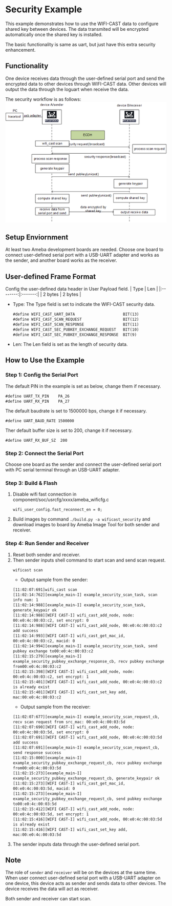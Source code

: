 # Security Example

This example demonstrates how to use the WIFI-CAST data to configure shared key between devices. The data transmited will be encrypted automatically once the shared key is installed.

The basic functionality is same as uart, but just have this extra security enhancement.

## Functionality

One device receives data through the user-defined serial port and send the encrypted data to other devices through WIFI-CAST data. Other devices will output the data through the loguart when receive the data.

The security workflow is as follows:
<img src="image.png">

## Setup Enviornment

At least two Ameba development boards are needed. Choose one board to connect user-defined serial port with a USB-UART adapter and works as the sender, and another board works as the receiver.

## User-defined Frame Format

Config the user-defined data header in User Payload field.
|   Type   |   Len   | 
|:--------:|:-------:|
|  2 bytes | 2 bytes |
* Type: The Type field is set to indicate the WIFI-CAST security data.
    ```
    #define WIFI_CAST_UART_DATA                     BIT(13)
    #define WIFI_CAST_SCAN_REQUEST                  BIT(12)
    #define WIFI_CAST_SCAN_RESPONSE                 BIT(11)
    #define WIFI_CAST_SEC_PUBKEY_EXCHANGE_REQUEST   BIT(10)
    #define WIFI_CAST_SEC_PUBKEY_EXCHANGE_RESPONSE  BIT(9)
    ```
* Len: The Len field is set as the length of security data.

## How to Use the Example

### Step 1: Config the Serial Port

The default PIN in the example is set as below, change them if necessary.
```
#define UART_TX_PIN    PA_26
#define UART_RX_PIN    PA_27
```
The default baudrate is set to 1500000 bps, change it if necessary.
```
#define UART_BAUD_RATE 1500000
```
Ther default buffer size is set to 200, change it if necessary.
```
#define UART_RX_BUF_SZ	200
```

### Step 2: Connect the Serial Port

Choose one board as the sender and connect the user-defined serial port with PC serial terminal through an USB-UART adapter.

### Step 3: Build & Flash

1. Disable wifi fast connection in component/soc/usrcfg/xxxx/ameba_wificfg.c
    ```
    wifi_user_config.fast_reconnect_en = 0;
    ```
2. Build images by command `./build.py -a wificast_security` and download images to board by Ameba Image Tool for both sender and receiver.

### Step 4: Run Sender and Receiver

1. Reset both sender and receiver.
2. Then sender inputs shell command to start scan and send scan request.
    ```
    wificast scan
    ```
    * Output sample from the sender:
    ```
    [11:02:07:691]wifi_cast scan
    [11:02:14:762][example_main-I] example_security_scan_task, scan info num: 1
    [11:02:14:988][example_main-I] example_security_scan_task, generate_keypair ok
    [11:02:14:988][WIFI CAST-I] wifi_cast_add_node, node: 00:e0:4c:00:03:c2, set encrypt: 0
    [11:02:14:988][WIFI CAST-I] wifi_cast_add_node, 00:e0:4c:00:03:c2 add success
    [11:02:14:993][WIFI CAST-I] wifi_cast_get_mac_id, 00:e0:4c:00:03:c2, macid: 0
    [11:02:14:994][example_main-I] example_security_scan_task, send pubkey exchange to00:e0:4c:00:03:c2
    [11:02:15:279][example_main-I] example_security_pubkey_exchange_response_cb, recv pubkey exchange from00:e0:4c:00:03:c2
    [11:02:15:398][WIFI CAST-I] wifi_cast_add_node, node: 00:e0:4c:00:03:c2, set encrypt: 1
    [11:02:15:401][WIFI CAST-I] wifi_cast_add_node, 00:e0:4c:00:03:c2 is already exist
    [11:02:15:401][WIFI CAST-I] wifi_cast_set_key add, mac:00:e0:4c:00:03:c2
    ```
    * Output sample from the receiver:
    ```
    [11:02:07:677][example_main-I] example_security_scan_request_cb, recv scan request from src_mac: 00:e0:4c:00:03:5d
    [11:02:07:690][WIFI CAST-I] wifi_cast_add_node, node: 00:e0:4c:00:03:5d, set encrypt: 0
    [11:02:07:691][WIFI CAST-I] wifi_cast_add_node, 00:e0:4c:00:03:5d add success
    [11:02:07:691][example_main-I] example_security_scan_request_cb, send response success
    [11:02:15:000][example_main-I] example_security_pubkey_exchange_request_cb, recv pubkey exchange from00:e0:4c:00:03:5d
    [11:02:15:273][example_main-I] example_security_pubkey_exchange_request_cb, generate_keypair ok
    [11:02:15:273][WIFI CAST-I] wifi_cast_get_mac_id, 00:e0:4c:00:03:5d, macid: 0
    [11:02:15:273][example_main-I] example_security_pubkey_exchange_request_cb, send pubkey exchange to00:e0:4c:00:03:5d
    [11:02:15:412][WIFI CAST-I] wifi_cast_add_node, node: 00:e0:4c:00:03:5d, set encrypt: 1
    [11:02:15:416][WIFI CAST-I] wifi_cast_add_node, 00:e0:4c:00:03:5d is already exist
    [11:02:15:416][WIFI CAST-I] wifi_cast_set_key add, mac:00:e0:4c:00:03:5d
    ```
3. The sender inputs data through the user-defined serial port.

## Note
The role of `sender` and `receiver` will be on the devices at the same time. When user connect user-defined serial port with a USB-UART adapter on one device, this device acts as sender and sends data to other devices. The device receives the data will act as receiver. 

Both sender and receiver can start scan.
